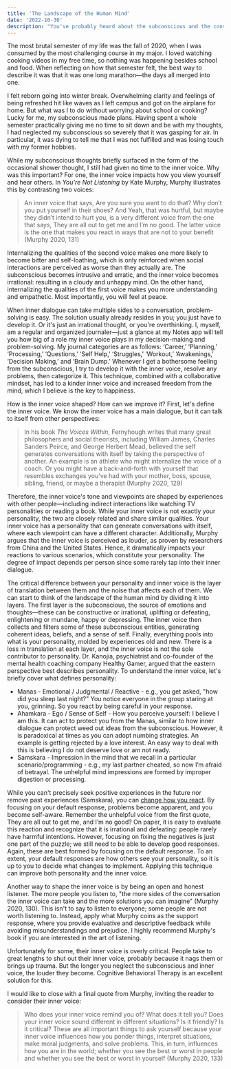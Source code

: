 ```yaml
---
title: 'The Landscape of the Human Mind'
date: '2022-10-30'
description: "You've probably heard about the subconscious and the conscious, but do you understand how they interact? And what about the voluble inner voice, as dubbed by Kate Murphy?"
---
```


The most brutal semester of my life was the fall of 2020, when I was consumed by the most challenging course in my major. I loved watching cooking videos in my free time, so nothing was happening besides school and food. When reflecting on how that semester felt, the best way to describe it was that it was one long marathon—the days all merged into one.

I felt reborn going into winter break. Overwhelming clarity and feelings of being refreshed hit like waves as I left campus and got on the airplane for home. But what was I to do without worrying about school or cooking? Lucky for me, my subconscious made plans. Having spent a whole semester practically giving me no time to sit down and be with my thoughts, I had neglected my subconscious so severely that it was gasping for air. In particular, it was dying to tell me that I was not fulfilled and was losing touch with my former hobbies.

While my subconscious thoughts briefly surfaced in the form of the occasional shower thought, I still had given no time to the inner voice. Why was this important? For one, the inner voice impacts how you view yourself and hear others. In _You're Not Listening_ by Kate Murphy, Murphy illustrates this by contrasting two voices:

> An inner voice that says, Are you sure you want to do that? Why don’t you put yourself in their shoes? And Yeah, that was hurtful, but maybe they didn’t intend to hurt you, is a very different voice from the one that says, They are all out to get me and I’m no good. The latter voice is the one that makes you react in ways that are not to your benefit (Murphy 2020, 131)

Internalizing the qualities of the second voice makes one more likely to become bitter and self-loathing, which is only reinforced when social interactions are perceived as worse than they actually are. The subconscious becomes intrusive and erratic, and the inner voice becomes irrational: resulting in a cloudy and unhappy mind. On the other hand, internalizing the qualities of the first voice makes you more understanding and empathetic. Most importantly, you will feel at peace.

When inner dialogue can take multiple sides to a conversation, problem-solving is easy. The solution usually already resides in you; you just have to develop it. Or it's just an irrational thought, or you're overthinking. I, myself, am a regular and organized journaler—just a glance at my Notes app will tell you how big of a role my inner voice plays in my decision-making and problem-solving. My journal categories are as follows: ‘Career,’ ‘Planning,’ ‘Processing,’ ‘Questions,’ ‘Self Help,’ ‘Struggles,’ ‘Workout,’ ‘Awakenings,’ ‘Decision Making,’ and ‘Brain Dump.’ Whenever I get a bothersome feeling from the subconscious, I try to develop it with the inner voice, resolve any problems, then categorize it. This technique, combined with a collaborative mindset, has led to a kinder inner voice and increased freedom from the mind, which I believe is the key to happiness.

How is the inner voice shaped? How can we improve it? First, let's define the inner voice. We know the inner voice has a main dialogue, but it can talk to itself from other perspectives:

> In his book _The Voices Within_, Fernyhough writes that many great philosophers and social theorists, including William James, Charles Sanders Peirce, and George Herbert Mead, believed the self generates conversations with itself by taking the perspective of another. An example is an athlete who might internalize the voice of a coach. Or you might have a back-and-forth with yourself that resembles exchanges you've had with your mother, boss, spouse, sibling, friend, or maybe a therapist (Murphy 2020, 129)

Therefore, the inner voice's tone and viewpoints are shaped by experiences with other people—including indirect interactions like watching TV personalities or reading a book. While your inner voice is not exactly your personality, the two are closely related and share similar qualities. Your inner voice has a personality that can generate conversations with itself, where each viewpoint can have a different character. Additionally, Murphy argues that the inner voice is perceived as louder, as proven by researchers from China and the United States. Hence, it dramatically impacts your reactions to various scenarios, which constitute your personality. The degree of impact depends per person since some rarely tap into their inner dialogue.

The critical difference between your personality and inner voice is the layer of translation between them and the noise that affects each of them. We can start to think of the landscape of the human mind by dividing it into layers. The first layer is the subconscious, the source of emotions and thoughts—these can be constructive or irrational, uplifting or defeating, enlightening or mundane, happy or depressing. The inner voice then collects and filters some of these subconscious entities, generating coherent ideas, beliefs, and a sense of self. Finally, everything pools into what is your personality, molded by experiences old and new. There is a loss in translation at each layer, and the inner voice is not the sole contributor to personality. Dr. Kanojia, psychiatrist and co-founder of the mental health coaching company Healthy Gamer, argued that the eastern perspective best describes personality. To understand the inner voice, let's briefly cover what defines personality:

- Manas - Emotional / Judgmental / Reactive - e.g., you get asked, "how did you sleep last night?" You notice everyone in the group staring at you, grinning. So you react by being careful in your response.
- Ahamkara - Ego / Sense of Self - How you perceive yourself: I believe I am this. It can act to protect you from the Manas, similar to how inner dialogue can protect weed out ideas from the subconscious. However, it is paradoxical at times as you can adopt numbing strategies. An example is getting rejected by a love interest. An easy way to deal with this is believing I do not deserve love or am not ready.
- Samskara - Impression in the mind that we recall in a particular scenario/programming -
  e.g., my last partner cheated, so now I’m afraid of betrayal. The unhelpful mind impressions are formed by improper digestion or processing.

While you can't precisely seek positive experiences in the future nor remove past experiences (Samskara), you can [change how you react](https://youtu.be/t_NRIVq2vzM). By focusing on your default response, problems become apparent, and you become self-aware. Remember the unhelpful voice from the first quote, They are all out to get me, and I’m no good? On paper, it is easy to evaluate this reaction and recognize that it is irrational and defeating: people rarely have harmful intentions. However, focusing on fixing the negatives is just one part of the puzzle; we still need to be able to develop good responses. Again, these are best formed by focusing on the default response. To an extent, your default responses are how others see your personality, so it is up to you to decide what changes to implement. Applying this technique can improve both personality and the inner voice.

Another way to shape the inner voice is by being an open and honest listener. The more people you listen to, "the more sides of the conversation the inner voice can take and the more solutions you can imagine" (Murphy 2020, 130). This isn't to say to listen to everyone; some people are not worth listening to. Instead, apply what Murphy coins as the support response, where you provide evaluative and descriptive feedback while avoiding misunderstandings and prejudice. I highly recommend Murphy's book if you are interested in the art of listening.

Unfortunately for some, their inner voice is overly critical. People take to great lengths to shut out their inner voice, probably because it nags them or brings up trauma. But the longer you neglect the subconscious and inner voice, the louder they become. Cognitive Behavioral Therapy is an excellent solution for this.

I would like to close with a final quote from Murphy, inviting the reader to consider their inner voice:

> Who does your inner voice remind you of? What does it tell you? Does your inner voice sound different in different situations? Is it friendly? Is it critical? These are all important things to ask yourself because your inner voice influences how you ponder things, interpret situations, make moral judgments, and solve problems. This, in turn, influences how you are in the world; whether you see the best or worst in people and whether you see the best or worst in yourself (Murphy 2020, 133)
